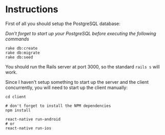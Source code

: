 # Instructions

First of all you should setup the PostgreSQL database:

*Don't forget to start up your PostgreSQL before executing the following commands*

```
rake db:create
rake db:migrate
rake db:seed
```

You should run the Rails server at port 3000, so the standard `rails s` will work.

Since I haven't setup something to start up the server and the client concurrently, you will need to start up the client manually:

```
cd client

# don't forget to install the NPM dependencies
npm install

react-native run-android
# or
react-native run-ios
```
